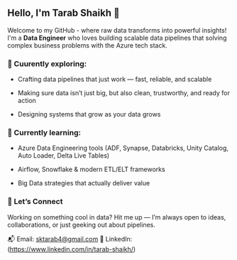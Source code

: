 ## Hello, I'm Tarab Shaikh 👋

Welcome to my GitHub - where raw data transforms into powerful insights! I'm a **Data Engineer** who loves building scalable data pipelines that solving complex business problems with the Azure tech stack.

### 🎯 Cuurently exploring:

* Crafting data pipelines that just work — fast, reliable, and scalable

* Making sure data isn’t just big, but also clean, trustworthy, and ready for action

* Designing systems that grow as your data grows

### 🌱 Currently learning:

* Azure Data Engineering tools (ADF, Synapse, Databricks, Unity Catalog, Auto Loader, Delta Live Tables)

* Airflow, Snowflake & modern ETL/ELT frameworks

* Big Data strategies that actually deliver value

### 🤝 Let’s Connect

Working on something cool in data? 
Hit me up — I’m always open to ideas, collaborations, or just geeking out about pipelines.

📬 Email: sktarab4@gmail.com 
🔗 LinkedIn: (https://www.linkedin.com/in/tarab-shaikh/)
